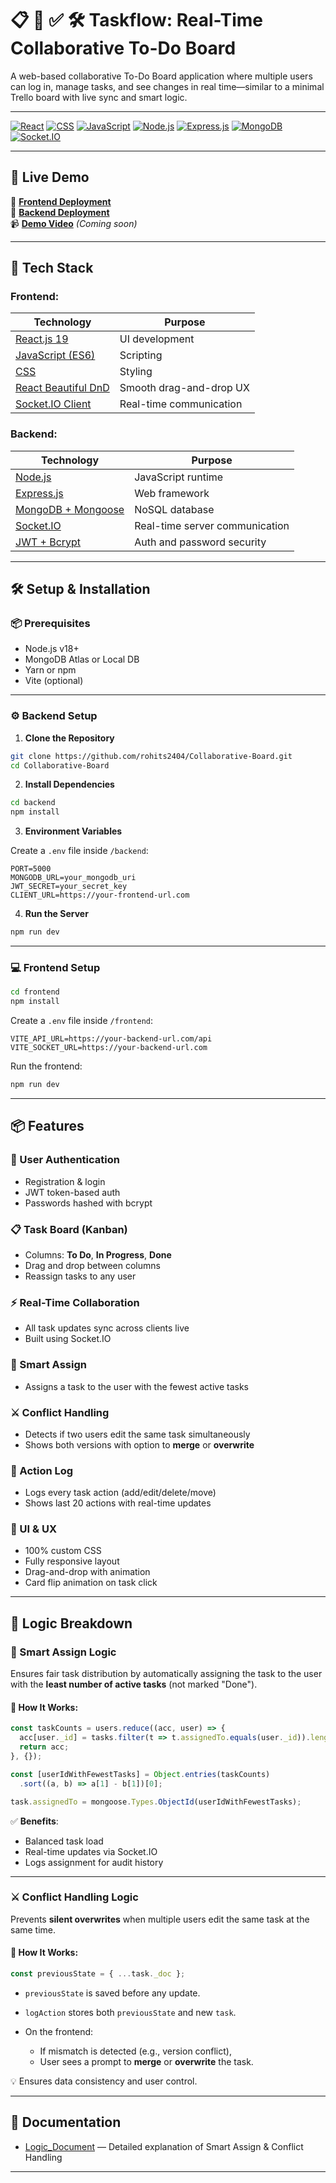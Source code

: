 # 📋 👥 ✅ 🛠️ Taskflow: Real-Time Collaborative To-Do Board

A web-based collaborative To-Do Board application where multiple users can log in, manage tasks, and see changes in real time—similar to a minimal Trello board with live sync and smart logic.

---

[![React](https://img.shields.io/badge/React-v19-blue.svg)](https://reactjs.org/)
[![CSS](https://img.shields.io/badge/CSS-3-blue.svg)](https://developer.mozilla.org/en-US/docs/Web/CSS)
[![JavaScript](https://img.shields.io/badge/JavaScript-ES6-yellow.svg)](https://developer.mozilla.org/en-US/docs/Web/JavaScript)
[![Node.js](https://img.shields.io/badge/Node.js-24-green.svg)](https://nodejs.org/)
[![Express.js](https://img.shields.io/badge/Express.js-5-black.svg)](https://expressjs.com/)
[![MongoDB](https://img.shields.io/badge/MongoDB-Atlas-green.svg)](https://www.mongodb.com/)
[![Socket.IO](https://img.shields.io/badge/Socket.IO-Real--Time-white.svg?logo=socket.io)](https://socket.io/)

---

## 🚀 Live Demo

🔗 [**Frontend Deployment**](https://taskflow-board.vercel.app/)  
🔗 [**Backend Deployment**](https://collaborative-board-9j5q.onrender.com)  
📹 [**Demo Video**](#) *(Coming soon)*

---

## 🧠 Tech Stack

### Frontend:

| Technology | Purpose |
|------------|---------|
| [React.js 19](https://react.dev/) | UI development |
| [JavaScript (ES6)](https://developer.mozilla.org/en-US/docs/Web/JavaScript) | Scripting |
| [CSS](https://developer.mozilla.org/en-US/docs/Web/CSS) | Styling |
| [React Beautiful DnD](https://www.npmjs.com/package/react-beautiful-dnd) | Smooth drag-and-drop UX |
| [Socket.IO Client](https://socket.io/docs/v4/) | Real-time communication |

### Backend:

| Technology | Purpose |
|------------|---------|
| [Node.js](https://nodejs.org/) | JavaScript runtime |
| [Express.js](https://expressjs.com/) | Web framework |
| [MongoDB + Mongoose](https://www.mongodb.com/) | NoSQL database |
| [Socket.IO](https://socket.io/) | Real-time server communication |
| [JWT + Bcrypt](https://jwt.io/) | Auth and password security |

---

## 🛠️ Setup & Installation

### 📦 Prerequisites

- Node.js v18+  
- MongoDB Atlas or Local DB  
- Yarn or npm  
- Vite (optional)

---

### ⚙️ Backend Setup

1. **Clone the Repository**

```bash
git clone https://github.com/rohits2404/Collaborative-Board.git
cd Collaborative-Board
````

2. **Install Dependencies**

```bash
cd backend
npm install
```

3. **Environment Variables**

Create a `.env` file inside `/backend`:

```env
PORT=5000
MONGODB_URL=your_mongodb_uri
JWT_SECRET=your_secret_key
CLIENT_URL=https://your-frontend-url.com
```

4. **Run the Server**

```bash
npm run dev
```

---

### 💻 Frontend Setup

```bash
cd frontend
npm install
```

Create a `.env` file inside `/frontend`:

```env
VITE_API_URL=https://your-backend-url.com/api
VITE_SOCKET_URL=https://your-backend-url.com
```

Run the frontend:

```bash
npm run dev
```

---

## 📦 Features

### 👥 User Authentication

* Registration & login
* JWT token-based auth
* Passwords hashed with bcrypt

### 📋 Task Board (Kanban)

* Columns: **To Do**, **In Progress**, **Done**
* Drag and drop between columns
* Reassign tasks to any user

### ⚡ Real-Time Collaboration

* All task updates sync across clients live
* Built using Socket.IO

### 🧠 Smart Assign

* Assigns a task to the user with the fewest active tasks

### ⚔️ Conflict Handling

* Detects if two users edit the same task simultaneously
* Shows both versions with option to **merge** or **overwrite**

### 📝 Action Log

* Logs every task action (add/edit/delete/move)
* Shows last 20 actions with real-time updates

### 🎨 UI & UX

* 100% custom CSS
* Fully responsive layout
* Drag-and-drop with animation
* Card flip animation on task click

---

## 🧠 Logic Breakdown

### 🔁 Smart Assign Logic

Ensures fair task distribution by automatically assigning the task to the user with the **least number of active tasks** (not marked "Done").

#### 🧮 How It Works:

```js
const taskCounts = users.reduce((acc, user) => {
  acc[user._id] = tasks.filter(t => t.assignedTo.equals(user._id)).length;
  return acc;
}, {});

const [userIdWithFewestTasks] = Object.entries(taskCounts)
  .sort((a, b) => a[1] - b[1])[0];

task.assignedTo = mongoose.Types.ObjectId(userIdWithFewestTasks);
```

✅ **Benefits**:

* Balanced task load
* Real-time updates via Socket.IO
* Logs assignment for audit history

---

### ⚔️ Conflict Handling Logic

Prevents **silent overwrites** when multiple users edit the same task at the same time.

#### 🧪 How It Works:

```js
const previousState = { ...task._doc };
```

* `previousState` is saved before any update.
* `logAction` stores both `previousState` and new `task`.
* On the frontend:

  * If mismatch is detected (e.g., version conflict),
  * User sees a prompt to **merge** or **overwrite** the task.

💡 Ensures data consistency and user control.

---

## 📄 Documentation

* [Logic\_Document](./docs/Logic_Document.pdf) — Detailed explanation of Smart Assign & Conflict Handling

---

